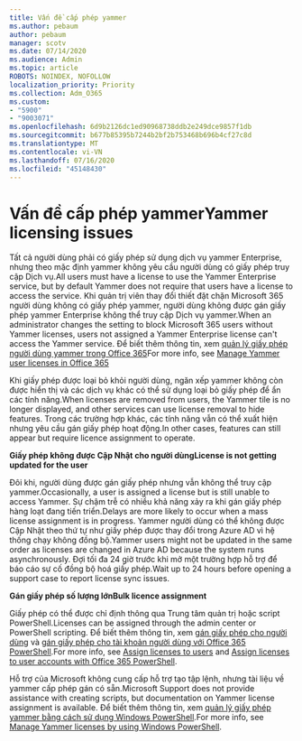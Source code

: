 ```yaml
---
title: Vấn đề cấp phép yammer
ms.author: pebaum
author: pebaum
manager: scotv
ms.date: 07/14/2020
ms.audience: Admin
ms.topic: article
ROBOTS: NOINDEX, NOFOLLOW
localization_priority: Priority
ms.collection: Adm_O365
ms.custom:
- "5900"
- "9003071"
ms.openlocfilehash: 6d9b2126dc1ed90968738ddb2e249dce9857f1db
ms.sourcegitcommit: b677b85395b7244b2bf2b753468b696b4cf27c8d
ms.translationtype: MT
ms.contentlocale: vi-VN
ms.lasthandoff: 07/16/2020
ms.locfileid: "45148430"
---
```

# <a name="yammer-licensing-issues"></a><span data-ttu-id="bd4f7-102">Vấn đề cấp phép yammer</span><span class="sxs-lookup"><span data-stu-id="bd4f7-102">Yammer licensing issues</span></span>

<span data-ttu-id="bd4f7-103">Tất cả người dùng phải có giấy phép sử dụng dịch vụ yammer Enterprise, nhưng theo mặc định yammer không yêu cầu người dùng có giấy phép truy cập Dịch vụ.</span><span class="sxs-lookup"><span data-stu-id="bd4f7-103">All users must have a license to use the Yammer Enterprise service, but by default Yammer does not require that users have a license to access the service.</span></span> <span data-ttu-id="bd4f7-104">Khi quản trị viên thay đổi thiết đặt chặn Microsoft 365 người dùng không có giấy phép yammer, người dùng không được gán giấy phép yammer Enterprise không thể truy cập Dịch vụ yammer.</span><span class="sxs-lookup"><span data-stu-id="bd4f7-104">When an administrator changes the setting to block Microsoft 365 users without Yammer licenses, users not assigned a Yammer Enterprise license can't access the Yammer service.</span></span> <span data-ttu-id="bd4f7-105">Để biết thêm thông tin, xem [quản lý giấy phép người dùng yammer trong Office 365](https://docs.microsoft.com/yammer/manage-yammer-users/manage-yammer-licenses-in-office-365)</span><span class="sxs-lookup"><span data-stu-id="bd4f7-105">For more info, see [Manage Yammer user licenses in Office 365](https://docs.microsoft.com/yammer/manage-yammer-users/manage-yammer-licenses-in-office-365)</span></span> 

<span data-ttu-id="bd4f7-106">Khi giấy phép được loại bỏ khỏi người dùng, ngăn xếp yammer không còn được hiển thị và các dịch vụ khác có thể sử dụng loại bỏ giấy phép để ẩn các tính năng.</span><span class="sxs-lookup"><span data-stu-id="bd4f7-106">When licenses are removed from users, the Yammer tile is no longer displayed, and other services can use license removal to hide features.</span></span> <span data-ttu-id="bd4f7-107">Trong các trường hợp khác, các tính năng vẫn có thể xuất hiện nhưng yêu cầu gán giấy phép hoạt động.</span><span class="sxs-lookup"><span data-stu-id="bd4f7-107">In other cases, features can still appear but require licence assignment to operate.</span></span>  

<span data-ttu-id="bd4f7-108">**Giấy phép không được Cập Nhật cho người dùng**</span><span class="sxs-lookup"><span data-stu-id="bd4f7-108">**License is not getting updated for the user**</span></span>  

<span data-ttu-id="bd4f7-109">Đôi khi, người dùng được gán giấy phép nhưng vẫn không thể truy cập yammer.</span><span class="sxs-lookup"><span data-stu-id="bd4f7-109">Occasionally, a user is assigned a license but is still unable to access Yammer.</span></span> <span data-ttu-id="bd4f7-110">Sự chậm trễ có nhiều khả năng xảy ra khi gán giấy phép hàng loạt đang tiến triển.</span><span class="sxs-lookup"><span data-stu-id="bd4f7-110">Delays are more likely to occur when a mass license assignment is in progress.</span></span> <span data-ttu-id="bd4f7-111">Yammer người dùng có thể không được Cập Nhật theo thứ tự như giấy phép được thay đổi trong Azure AD vì hệ thống chạy không đồng bộ.</span><span class="sxs-lookup"><span data-stu-id="bd4f7-111">Yammer users might not be updated in the same order as licenses are changed in Azure AD because the system runs asynchronously.</span></span> <span data-ttu-id="bd4f7-112">Đợi tối đa 24 giờ trước khi mở một trường hợp hỗ trợ để báo cáo sự cố đồng bộ hoá giấy phép.</span><span class="sxs-lookup"><span data-stu-id="bd4f7-112">Wait up to 24 hours before opening a support case to report license sync issues.</span></span>  

<span data-ttu-id="bd4f7-113">**Gán giấy phép số lượng lớn**</span><span class="sxs-lookup"><span data-stu-id="bd4f7-113">**Bulk licence assignment**</span></span>  

<span data-ttu-id="bd4f7-114">Giấy phép có thể được chỉ định thông qua Trung tâm quản trị hoặc script PowerShell.</span><span class="sxs-lookup"><span data-stu-id="bd4f7-114">Licenses can be assigned through the admin center or PowerShell scripting.</span></span> <span data-ttu-id="bd4f7-115">Để biết thêm thông tin, xem [gán giấy phép cho người dùng](https://docs.microsoft.com/microsoft-365/admin/manage/assign-licenses-to-users) và [gán giấy phép cho tài khoản người dùng với Office 365 PowerShell](https://docs.microsoft.com/office365/enterprise/powershell/assign-licenses-to-user-accounts-with-office-365-powershell).</span><span class="sxs-lookup"><span data-stu-id="bd4f7-115">For more info, see [Assign licenses to users](https://docs.microsoft.com/microsoft-365/admin/manage/assign-licenses-to-users) and [Assign licenses to user accounts with Office 365 PowerShell](https://docs.microsoft.com/office365/enterprise/powershell/assign-licenses-to-user-accounts-with-office-365-powershell).</span></span> 

<span data-ttu-id="bd4f7-116">Hỗ trợ của Microsoft không cung cấp hỗ trợ tạo tập lệnh, nhưng tài liệu về yammer cấp phép gán có sẵn.</span><span class="sxs-lookup"><span data-stu-id="bd4f7-116">Microsoft Support does not provide assistance with creating scripts, but documentation on Yammer license assignment is available.</span></span> <span data-ttu-id="bd4f7-117">Để biết thêm thông tin, xem [quản lý giấy phép yammer bằng cách sử dụng Windows PowerShell](https://docs.microsoft.com/yammer/manage-yammer-users/manage-yammer-licenses-in-office-365#manage-yammer-licenses-by-using-windows-powershell).</span><span class="sxs-lookup"><span data-stu-id="bd4f7-117">For more info, see [Manage Yammer licenses by using Windows PowerShell](https://docs.microsoft.com/yammer/manage-yammer-users/manage-yammer-licenses-in-office-365#manage-yammer-licenses-by-using-windows-powershell).</span></span>